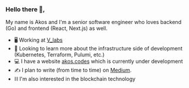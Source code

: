 ### Hello there 👋, 

My name is Akos and I'm a senior software engineer who loves backend (Go) and frontend (React, Next.js) as well. 

- 🖥️ Working at [V_labs](https://www.vlabs.at)
- 📖 Looking to learn more about the infrastructure side of development (Kubernetes, Terraform, Pulumi, etc.)
- 💻 I have a website [akos.codes](https://akos.codes) which is currently under development
- ✍️ I plan to write (from time to time) on [Medium](https://medium.com/@akos.codes).
- ⛓️ I'm also interested in the blockchain technology

<!--
**Akos-T/Akos-T** is a ✨ _special_ ✨ repository because its `README.md` (this file) appears on your GitHub profile.

Here are some ideas to get you started:

- 🔭 I’m currently working on ...
- 🌱 I’m currently learning ...
- 👯 I’m looking to collaborate on ...
- 🤔 I’m looking for help with ...
- 💬 Ask me about ...
- 📫 How to reach me: ...
- 😄 Pronouns: ...
- ⚡ Fun fact: ...
-->
